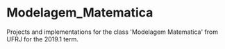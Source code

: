 ﻿# Modelagem_Matematica

Projects and implementations for the class 'Modelagem Matematica' from UFRJ for the 2019.1 term.
